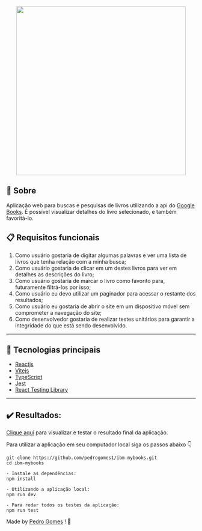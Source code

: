 <div align="center">
  <img width="450px"  src="https://user-images.githubusercontent.com/45200253/173158845-6b271531-582a-41ad-ad3a-84c36d529e96.svg" />
</div>

## :memo: Sobre

Aplicação web para buscas e pesquisas de livros utilizando a api do [Google Books](https://developers.google.com/books/). É possível visualizar detalhes do livro selecionado, e também favoritá-lo.


## :clipboard: Requisitos funcionais

1. Como usuário gostaria de digitar algumas palavras e ver uma lista de livros que tenha relação com a minha busca;
2. Como usuário gostaria de clicar em um destes livros para ver em detalhes as descrições do livro;
3. Como usuário gostaria de marcar o livro como favorito para, futuramente filtrá-los por isso;
4. Como usuário eu devo utilizar um paginador para acessar o restante dos resultados;
5. Como usuário eu gostaria de abrir o site em um dispositivo móvel sem comprometer a navegação do site;
6. Como desenvolvedor gostaria de realizar testes unitários para garantir a integridade do que está sendo desenvolvido.

---


## 🚀 Tecnologias principais

- [Reactjs](https://reactjs.org/)
- [Vitejs](https://vitejs.dev/)
- [TypeScript](https://www.typescriptlang.org/)
- [Jest](https://jestjs.io/pt-BR/)
- [React Testing Library](https://testing-library.com/docs/react-testing-library/intro/)

---

## :heavy_check_mark: Resultados:

[Clique aqui](https://ibm-mybooks-ose1kt9st-pedrogomes1.vercel.app/) para visualizar e testar o resultado final da aplicação.

Para utilizar a aplicação em seu computador local siga os passos abaixo :point_down:

````
git clone https://github.com/pedrogomes1/ibm-mybooks.git
cd ibm-mybooks

- Instale as dependências:
npm install

- Utilizando a aplicação local:
npm run dev

- Para rodar todos os testes da aplicação:
npm run test

````

Made by [Pedro Gomes](https://www.linkedin.com/in/pedro-henrique-gomes-barbosa-667766178/) ! 💙
